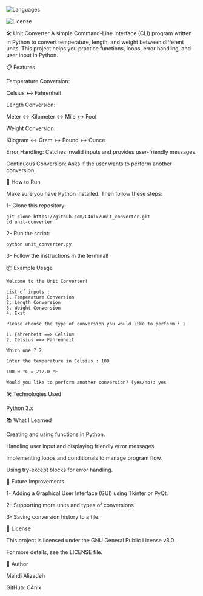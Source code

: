 

![Languages](https://img.shields.io/github/languages/top/C4nix/unit_converter)

![License](https://img.shields.io/github/license/C4nix/unit_converter)


🛠️ Unit Converter
A simple Command-Line Interface (CLI) program written in Python to convert temperature, length, and weight between different units. This project helps you practice functions, loops, error handling, and user input in Python.

📋 Features

Temperature Conversion:

Celsius ↔️ Fahrenheit

Length Conversion:

Meter ↔️ Kilometer ↔️ Mile ↔️ Foot

Weight Conversion:

Kilogram ↔️ Gram ↔️ Pound ↔️ Ounce

Error Handling:
Catches invalid inputs and provides user-friendly messages.

Continuous Conversion:
Asks if the user wants to perform another conversion.

🚀 How to Run

Make sure you have Python installed. Then follow these steps:

1- Clone this repository:

```
git clone https://github.com/C4nix/unit_converter.git
cd unit-converter
```

2- Run the script:

```
python unit_converter.py
```

3- Follow the instructions in the terminal!

📦 Example Usage

```
Welcome to the Unit Converter!

List of inputs : 
1. Temperature Conversion
2. Length Conversion
3. Weight Conversion
4. Exit

Please choose the type of conversion you would like to perform : 1

1. Fahrenheit ==> Celsius
2. Celsius ==> Fahrenheit
 
Which one ? 2

Enter the temperature in Celsius : 100

100.0 °C = 212.0 °F

Would you like to perform another conversion? (yes/no): yes
```



🛠️ Technologies Used

Python 3.x

📚 What I Learned

Creating and using functions in Python.

Handling user input and displaying friendly error messages.

Implementing loops and conditionals to manage program flow.

Using try-except blocks for error handling.

🌟 Future Improvements

1- Adding a Graphical User Interface (GUI) using Tkinter or PyQt.

2- Supporting more units and types of conversions.

3- Saving conversion history to a file.


📜 License

This project is licensed under the GNU General Public License v3.0.

For more details, see the LICENSE file.

👤 Author

Mahdi Alizadeh

GitHub: C4nix
